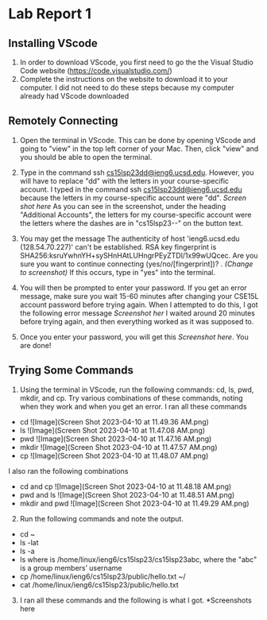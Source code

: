 # Lab Report 1

## Installing VScode

1. In order to download VScode, you first need to go the the Visual Studio Code website (https://code.visualstudio.com/)
2. Complete the instructions on the website to download it to your computer. I did not need to do these steps because my computer already had VScode downloaded

## Remotely Connecting

1. Open the terminal in VScode. This can be done by opening VScode and going to "view" in the top left corner of your Mac. Then, click "view" and you should be able to open the terminal.

2. Type in the command ssh cs15lsp23dd@ieng6.ucsd.edu. However, you will have to replace "dd" with the letters in your course-specific account. I typed in the command ssh cs15lsp23dd@ieng6.ucsd.edu because the letters in my course-specific account were "dd". *Screen shot here* As you can see in the screenshot, under the heading "Additional Accounts", the letters for my course-specific account were the letters where the dashes are in "cs15lsp23--" on the button text.

3. You may get the message The authenticity of host 'ieng6.ucsd.edu (128.54.70.227)' can't be established.
RSA key fingerprint is SHA256:ksruYwhnYH+sySHnHAtLUHngrPEyZTDl/1x99wUQcec.
Are you sure you want to continue connecting (yes/no/[fingerprint])? . *(Change to screenshot)* If this occurs, type in "yes" into the terminal.

4. You will then be prompted to enter your password. If you get an error message, make sure you wait 15-60 minutes after changing your CSE15L account password before trying again. When I attempted to do this, I got the following error message *Screenshot her* I waited around 20 minutes before trying again, and then everything worked as it was supposed to.

5. Once you enter your password, you will get this *Screenshot here*. You are done!


## Trying Some Commands

1. Using the terminal in VScode, run the following commands: cd, ls, pwd, mkdir, and cp. Try various combinations of these commands, noting when they work and when you get an error. I ran all these commands 
* cd 
![Image](Screen Shot 2023-04-10 at 11.49.36 AM.png)
* ls
![Image](Screen Shot 2023-04-10 at 11.47.08 AM.png)
* pwd
![Image](Screen Shot 2023-04-10 at 11.47.16 AM.png)
* mkdir
![Image](Screen Shot 2023-04-10 at 11.47.57 AM.png)
* cp
![Image](Screen Shot 2023-04-10 at 11.48.07 AM.png)

I also ran the following combinations
* cd and cp
![Image](Screen Shot 2023-04-10 at 11.48.18 AM.png)
* pwd and ls
![Image](Screen Shot 2023-04-10 at 11.48.51 AM.png)
* mkdir and pwd
![Image](Screen Shot 2023-04-10 at 11.49.29 AM.png)


2. Run the following commands and note the output. 
* cd ~
* ls -lat
* ls -a
* ls <directory> where <directory> is /home/linux/ieng6/cs15lsp23/cs15lsp23abc, where the "abc" is a group members’ username
* cp /home/linux/ieng6/cs15lsp23/public/hello.txt ~/
* cat /home/linux/ieng6/cs15lsp23/public/hello.txt

3. I ran all these commands and the following is what I got. *Screenshots here

